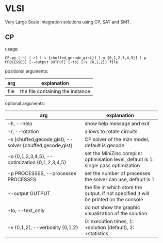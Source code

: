 # VLSI

Very Large Scale Integration solutions using CP, SAT and SMT.

## CP

usage:

```
CP.py [-h] [-r] [-s {chuffed,gecode,gist}] [-o {0,1,2,3,4,5}] [-p PROCESSES] [--output OUTPUT] [-to] [-v {0,1,2}] file
```

positional arguments:

| arg  | explanation                      |
| ---- | -------------------------------- |
| file | the file containing the instance |

optional arguments:

| arg                                                      | explanation                                                                            |
| -------------------------------------------------------- | -------------------------------------------------------------------------------------- |
| -h, --help                                               | show help message and exit                                                             |
| -r, --rotation                                           | allows to rotate circuits                                                              |
| -s {chuffed,gecode,gist}, --solver {chuffed,gecode,gist} | CP solver of the mzn model, default is gecode                                          |
| -o {0,1,2,3,4,5}, --optimization {0,1,2,3,4,5}           | set the MiniZinc compiler optimisation level, default is 1: single pass optimization   |
| -p PROCESSES, --processes PROCESSES                      | set the number of processes the solver can use, default is 1                           |
| --output OUTPUT                                          | the file in which store the output, if not specified it will be printed on the console |
| -to, --text_only                                         | do not show the graphic visualization of the solution                                  |
| -v {0,1,2}, --verbosity {0,1,2}                          | 0: execution times, 1: +solution (default), 2: +statistics                             |
